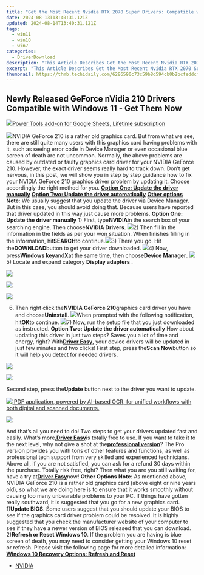 ```yaml
---
title: "Get the Most Recent Nvidia RTX 2070 Super Drivers: Compatible with Windows 10 & 11 Systems"
date: 2024-08-13T13:40:31.121Z
updated: 2024-08-14T13:40:31.121Z
tags:
  - win11
  - win10
  - win7
categories:
  - DriverDownload
description: "This Article Describes Get the Most Recent Nvidia RTX 2070 Super Drivers: Compatible with Windows 10 & 11 Systems"
excerpt: "This Article Describes Get the Most Recent Nvidia RTX 2070 Super Drivers: Compatible with Windows 10 & 11 Systems"
thumbnail: https://thmb.techidaily.com/6286590c73c59b8d594cb0b2bcfeddcf75c266e1c9f05737fe2466998b55fc4d.jpg
---
```


## Newly Released GeForce nVidia 210 Drivers Compatible with Windows 11 - Get Them Now

<!-- affiliate ads begin -->
<a href="https://secure.2checkout.com/order/checkout.php?PRODS=4726807&QTY=1&AFFILIATE=108875&CART=1"><img src="https://secure.avangate.com/images/merchant/c14a8df1e1b4d5297e9cb30cb34d5a00/products/copy_copy_power-tools-48.png" border="0">Power Tools add-on for Google Sheets, Lifetime subscription</a>
<!-- affiliate ads end -->
![](https://images.drivereasy.com/wp-content/uploads/2017/01/img_58805a8f5c151.png)NVIDIA GeForce 210 is a rather old graphics card. But from what we see, there are still quite many users with this graphics card having problems with it, such as seeing error code in Device Manager or even occasional blue screen of death are not uncommon. Normally, the above problems are caused by outdated or faulty graphics card driver for your NVIDIA GeForce 210\. However, the exact driver seems really hard to track down. Don’t get nervous, in this post, we will show you in step by step guidance how to fix your NVIDIA GeForce 210 graphics driver problem by updating it. Choose accordingly the right method for you. [**Option One: Update the driver manually**](https://tools.techidaily.com/drivereasy/download/) [**Option Two: Update the driver automatically**](https://tools.techidaily.com/drivereasy/download/) [**Other options**](https://tools.techidaily.com/drivereasy/download/) **Note**: We usually suggest that you update the driver via Device Manager. But in this case, you should avoid doing that. Because users have reported that driver updated in this way just cause more problems.   **Option One: Update the driver manually** 1) First, type**NVIDIA**in the search box of your searching engine. Then choose**NVIDIA Drivers**. ![](https://images.drivereasy.com/wp-content/uploads/2017/01/img_588064470ed8a.png)2) Then fill in the information in the fields as per your won situation. When finishes filling in the information, hit**SEARCH**to continue.![](https://images.drivereasy.com/wp-content/uploads/2017/01/img_588064aea6fc3.png)3) There you go. Hit the**DOWNLOAD**button to get your driver downloaded. ![](https://images.drivereasy.com/wp-content/uploads/2017/01/img_588064d8b7982.png)4) Now, press**Windows key**and**X**at the same time, then choose**Device Manager**. ![](https://images.drivereasy.com/wp-content/uploads/2017/01/img_586b799d15ed0.png) 5)  Locate and expand category **Display adapters** .

<!-- affiliate ads begin -->
<a href="https://secure.2checkout.com/order/checkout.php?PRODS=4940317&QTY=1&AFFILIATE=108875&CART=1"><img src="https://secure.avangate.com/images/merchant/333ac5d90817d69113471fbb6e531bee/sps-partnership-728x90eng.png" border="0"></a>
<!-- affiliate ads end -->
![](https://images.drivereasy.com/wp-content/uploads/2017/01/img_5880674cc0d03.png)

<!-- affiliate ads begin -->
<a href="https://shop.systoolsgroup.com/affiliate.php?ACCOUNT=SYSTOOBY&AFFILIATE=108875&PATH=https%3A%2F%2Fwww.systoolsgroup.com%3FAFFILIATE%3D108875%26RESOURCE%3DSysTools%2BGmail%2BBackup"><img src="https://www.systoolsgroup.com/box/gmail-backup.png" border="0"></a>
<!-- affiliate ads end -->
6) Then right click the**NVIDIA GeForce 210**graphics card driver you have and choose**Uninstall**. ![](https://images.drivereasy.com/wp-content/uploads/2017/01/img_5880677fce3e1.png)When prompted with the following notification, hit**OK**to continue. ![](https://images.drivereasy.com/wp-content/uploads/2017/01/img_588067d0d7eb3.png)7) Now, run the setup file that you just downloaded as instructed.   **Option Two: Update the driver automatically** How about updating this driver in just two steps? Saves you a lot of time and energy, right? With[**Driver Easy**](https://tools.techidaily.com/drivereasy/download/), your device drivers will be updated in just few minutes and two clicks! First step, press the**Scan Now**button so it will help you detect for needed drivers.

<!-- affiliate ads begin -->
<a href="https://store.nero.com/order/checkout.php?PRODS=42296740&QTY=1&AFFILIATE=108875&CART=1"><img src="https://www.nero.com/nero-com-wAssets/img/banners/2023/biu/Nero_BackItUp_Screen_2.webp" border="0"></a>
<!-- affiliate ads end -->
![](https://images.drivereasy.com/wp-content/uploads/2017/04/img_58e8a76451b83.png)

 Second step, press the**Update** button next to the driver you want to update.

<!-- affiliate ads begin -->
<a href="https://checkout.abbyy.com/order/checkout.php?PRODS=39254762&QTY=1&AFFILIATE=108875&CART=1"> <img src="https://secure.avangate.com/images/merchant/0e5fb5c76fca16adbee503c9aff393cd/products/11_FR-Badges-NEW-FR-Standard-16-WIN-200.png" border="0"> PDF application, powered by AI-based OCR, for unified workflows with both digital and scanned documents. </a>
<!-- affiliate ads end -->
![](https://images.drivereasy.com/wp-content/uploads/2017/04/img_58e8a75c9f05d.jpg)

And that’s all you need to do! Two steps to get your drivers updated fast and easily. What’s more,[**Driver Easy**](https://tools.techidaily.com/drivereasy/download/)is totally free to use. If you want to take it to the next level, why not give a shot at the[**professional version**](https://tools.techidaily.com/drivereasy/download/)? The Pro version provides you with tons of other features and functions, as well as professional tech support from very skilled and experienced technicians. Above all, if you are not satisfied, you can ask for a refund 30 days within the purchase. Totally risk free, right? Then what you are you still waiting for, have a try at[**Driver Easy**](https://tools.techidaily.com/drivereasy/download/)now!   **Other Options** **Note**: As mentioned above, NVIDIA GeForce 210 is a rather old graphics card (above eight or nine years old), so what we are doing here is to ensure that it works smoothly without causing too many unbearable problems to your PC. If things have gotten really southward, it is suggested that you go for a new graphics card. 1)**Update BIOS**. Some users suggest that you should update your BIOS to see if the graphics card driver problem could be resolved. It is highly suggested that you check the manufacturer website of your computer to see if they have a newer version of BIOS released that you can download. 2)**Refresh or Reset Windows 10**. If the problem you are having is blue screen of death, you may need to consider getting your Windows 10 reset or refresh. Please visit the following page for more detailed information: [**Windows 10 Recovery Options: Refresh and Reset**](https://tools.techidaily.com/drivereasy/download/)

* [NVIDIA](https://tools.techidaily.com/drivereasy/download/)

<ins class="adsbygoogle"
     style="display:block"
     data-ad-format="autorelaxed"
     data-ad-client="ca-pub-7571918770474297"
     data-ad-slot="1223367746"></ins>



<ins class="adsbygoogle"
     style="display:block"
     data-ad-client="ca-pub-7571918770474297"
     data-ad-slot="8358498916"
     data-ad-format="auto"
     data-full-width-responsive="true"></ins>


